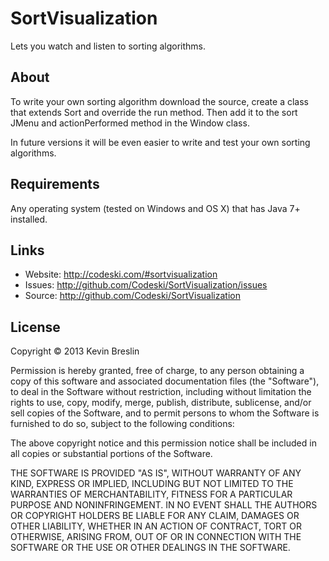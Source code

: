# SortVisualization

Lets you watch and listen to sorting algorithms.

## About

To write your own sorting algorithm download the source, create a class that extends Sort and override the run method. Then add it to the sort JMenu and actionPerformed method in the Window class.

In future versions it will be even easier to write and test your own sorting algorithms.

## Requirements

Any operating system (tested on Windows and OS X) that has Java 7+ installed.

## Links

* Website: <http://codeski.com/#sortvisualization>
* Issues: <http://github.com/Codeski/SortVisualization/issues>
* Source: <http://github.com/Codeski/SortVisualization>

## License

Copyright © 2013 Kevin Breslin

Permission is hereby granted, free of charge, to any person obtaining a copy of this software and associated documentation files (the "Software"), to deal in the Software without restriction, including without limitation the rights to use, copy, modify, merge, publish, distribute, sublicense, and/or sell copies of the Software, and to permit persons to whom the Software is furnished to do so, subject to the following conditions:

The above copyright notice and this permission notice shall be included in all copies or substantial portions of the Software.

THE SOFTWARE IS PROVIDED "AS IS", WITHOUT WARRANTY OF ANY KIND, EXPRESS OR IMPLIED, INCLUDING BUT NOT LIMITED TO THE WARRANTIES OF MERCHANTABILITY, FITNESS FOR A PARTICULAR PURPOSE AND NONINFRINGEMENT. IN NO EVENT SHALL THE AUTHORS OR COPYRIGHT HOLDERS BE LIABLE FOR ANY CLAIM, DAMAGES OR OTHER LIABILITY, WHETHER IN AN ACTION OF CONTRACT, TORT OR OTHERWISE, ARISING FROM, OUT OF OR IN CONNECTION WITH THE SOFTWARE OR THE USE OR OTHER DEALINGS IN THE SOFTWARE.
